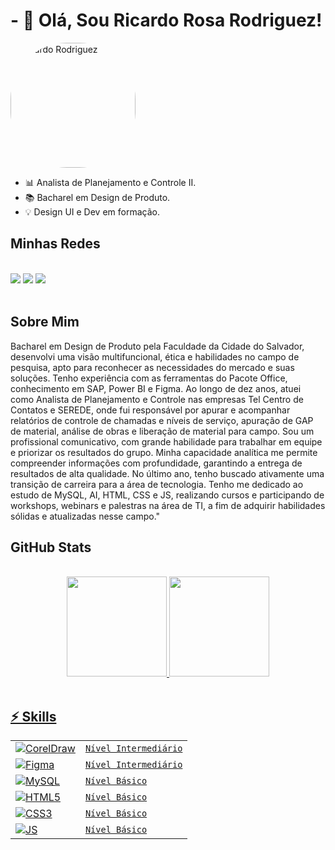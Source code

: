 # - 👋 Olá, Sou Ricardo Rosa Rodriguez!
<div>
   <img width="200" src="https://media.licdn.com/dms/image/D4D03AQGSZb6qri048w/profile-displayphoto-shrink_200_200/0/1689131788694?e=1697068800&amp;v=beta&amp;t=plNmxyJmgabRmmZ-WsMN26jCcQ5UqzdubZWZZpypDqA" height="200" alt="Ricardo Rodriguez" id="ember668" class="evi-image ember-view profile-photo-edit__preview" style="border-radius: 90px; ">
</div>

- 📊 Analista de Planejamento e Controle II.
- 📚 Bacharel em Design de Produto.
- 💡 Design UI e Dev em formação.

 
 ## Minhas Redes
 <br>
 
<div> 
  <a href="https://www.linkedin.com/in/ricardorrodriguez/" target="_blank"><img src="https://img.shields.io/badge/-LinkedIn-%230077B5?style=for-the-badge&logo=linkedin&logoColor=white" target="_blank"></a>
  <a href="https://github.com/cadorodriguez" target="_blank"><img src="https://img.shields.io/badge/-Github-%230077B5?style=for-the-badge&logo=github&logoColor=white" target="_blank"></a>
  <a href="https://www.behance.net/cadorodriguez" target="_blank"><img src="https://img.shields.io/badge/-Behance-%230077B5?style=for-the-badge&logo=behance&logoColor=white" target="_blank"></a> 
 
</div>
<br>

## Sobre Mim 
<div> 
Bacharel em Design de Produto pela Faculdade da Cidade do Salvador, desenvolvi uma visão multifuncional, ética e habilidades no campo de pesquisa, apto para reconhecer as necessidades do mercado e suas soluções. Tenho experiência com as ferramentas do Pacote Office, conhecimento em SAP, Power BI e Figma. Ao longo de dez anos, atuei como Analista de Planejamento e Controle nas empresas Tel Centro de Contatos e SEREDE, onde fui responsável por apurar e acompanhar relatórios de controle de chamadas e níveis de serviço, apuração de GAP de material, análise de obras e liberação de material para campo. Sou um profissional comunicativo, com grande habilidade para trabalhar em equipe e priorizar os resultados do grupo. Minha capacidade analítica me permite compreender informações com profundidade, garantindo a entrega de resultados de alta qualidade. No último ano, tenho buscado ativamente uma transição de carreira para a área de tecnologia. Tenho me dedicado ao estudo de MySQL, AI, HTML, CSS e JS, realizando cursos e participando de workshops, webinars e palestras na área de TI, a fim de adquirir habilidades sólidas e atualizadas nesse campo."
 
</div>


## GitHub Stats
<br/>
<div align="center">
  <a href="https://github.com/cadorodriguez">
  <img height="160rem" src="https://github-readme-stats.vercel.app/api?username=cadorodriguez&show_icons=true&theme=tokyonight&include_all_commits=true&count_private=true"/>
  <img height="160rem" src="https://github-readme-stats.vercel.app/api/top-langs/?username=cadorodriguez&layout=compact&langs_count=7&theme=tokyonight"/>
</div>


<br>

## ⚡ Skills

<table>
  <thead>
    <tr align="left">
  </thead>
  <tbody align="left">
    <tr>
      <td>
        <img align="center" alt="CorelDraw" src="https://img.shields.io/badge/CorelDRAW-000?style=for-the-badge&logo=Coreldraw&logoColor=green">
      </td>
      <td>
        <code>Nível Intermediário</code>
      </td>
    </tr>
    <tr>
      <td>
        <img align="center" alt="Figma" src="https://img.shields.io/badge/FIGMA-000?style=for-the-badge&logo=figma&logoColor=purple">
      </td>
      <td>
        <code>Nível Intermediário</code>
      </td>
    </tr>
    <tr>
      <td>
        <img align="center" alt="MySQL" src="https://img.shields.io/badge/MySQL-000?style=for-the-badge&logo=Mysql&logoColor=264CE4">
      </td>
      <td>
        <code>Nível Básico</code>
      </td>
    </tr>
    <tr>
      <td>
        <img align="center" alt="HTML5" src="https://img.shields.io/badge/HTML5-000?style=for-the-badge&logo=html5&logoColor=264CE4orange">
      </td>
      <td>
        <code>Nível Básico</code>
      </td>
    </tr>
    <tr>
      <td>
        <img align="center" alt="CSS3" src="https://img.shields.io/badge/CSS3-000?style=for-the-badge&logo=css3&logoColor=cyan">
      </td>
      <td>
        <code>Nível Básico</code>
      </td>
    </tr>
    <tr>
      <td>
        <img align="center" alt="JS" src="https://img.shields.io/badge/JS-000?style=for-the-badge&logo=Javascript&logoColor=cyanyellow">
      </td>
      <td>
        <code>Nível Básico</code>
      </td>
    </tr>
  </tbody>
  <tfoot></tfoot>
</table>
 

</div>